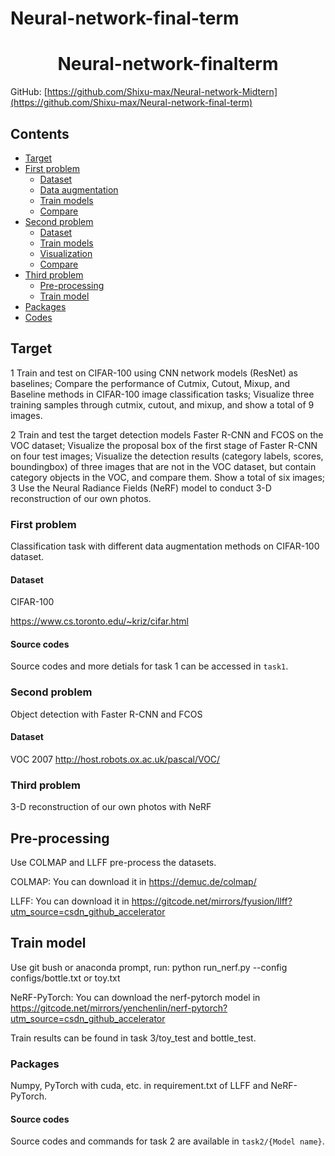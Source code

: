 # Neural-network-final-term
<h1 align="center"> Neural-network-finalterm</h1>

GitHub: [https://github.com/Shixu-max/Neural-network-Midtern](https://github.com/Shixu-max/Neural-network-final-term)



## Contents
- [Target](#target)
- [First problem](#first-problem)
  * [Dataset](#dataset)
  * [Data augmentation](#augmentor)
  * [Train models](#train_models)
  * [Compare](#compare)
- [Second problem](#second-problem)
  * [Dataset](#dataset)
  * [Train models](#train-models)
  * [Visualization](#visualization)
  * [Compare](#compare)
- [Third problem](#third-problem)
  * [Pre-processing](#pre-processing)
  * [Train model](#train-model)
- [Packages](#packages)
- [Codes](#codes)


## Target
1 Train and test on CIFAR-100 using CNN network models (ResNet) as baselines; Compare the performance of Cutmix, Cutout, Mixup, and Baseline methods in CIFAR-100 image classification tasks; Visualize three training samples through cutmix, cutout, and mixup, and show a total of 9 images.

2 Train and test the target detection models Faster R-CNN and FCOS on the VOC dataset; Visualize the proposal box of the first stage of Faster R-CNN on four test images; Visualize the detection results (category labels, scores, boundingbox) of three images that are not in the VOC dataset, but contain category objects in the VOC, and compare them. Show a total of six images;
3 Use the Neural Radiance Fields (NeRF) model to conduct 3-D reconstruction of our own photos.
### First problem
Classification task with different data augmentation methods on CIFAR-100 dataset.
#### Dataset
CIFAR-100

https://www.cs.toronto.edu/~kriz/cifar.html


#### Source codes
Source codes and more detials for task 1 can be accessed in `task1`.



### Second problem
Object detection with Faster R-CNN and FCOS
#### Dataset
VOC 2007 
http://host.robots.ox.ac.uk/pascal/VOC/
### Third problem
3-D reconstruction of our own photos with NeRF

## Pre-processing
Use COLMAP and LLFF pre-process the datasets.


COLMAP: You can download it in https://demuc.de/colmap/


LLFF: You can download it in https://gitcode.net/mirrors/fyusion/llff?utm_source=csdn_github_accelerator

## Train model
Use git bush or anaconda prompt, run: python run_nerf.py --config configs/bottle.txt or toy.txt


NeRF-PyTorch: You can download the nerf-pytorch model in https://gitcode.net/mirrors/yenchenlin/nerf-pytorch?utm_source=csdn_github_accelerator


Train results can be found in task 3/toy_test and bottle_test.

### Packages
Numpy, PyTorch with cuda, etc. in requirement.txt of LLFF and NeRF-PyTorch.


#### Source codes
Source codes and commands for task 2 are available in `task2/{Model name}`.


